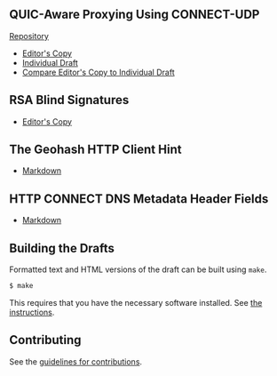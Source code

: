 
## QUIC-Aware Proxying Using CONNECT-UDP

[Repository](https://github.com/tfpauly/quic-proxy/)

* [Editor's Copy](https://tfpauly.github.io/quic-proxy/#go.draft-pauly-masque-quic-proxy.html)
* [Individual Draft](https://tools.ietf.org/html/draft-pauly-masque-quic-proxy)
* [Compare Editor's Copy to Individual Draft](https://tfpauly.github.io/quic-proxy/#go.draft-pauly-masque-quic-proxy.diff)

## RSA Blind Signatures

* [Editor's Copy](https://chris-wood.github.io/draft-wood-cfrg-blind-signatures/draft-wood-cfrg-rsa-blind-signatures.html)

## The Geohash HTTP Client Hint

* [Markdown](https://github.com/tfpauly/privacy-proxy/blob/main/draft-geohash-hint.md)

## HTTP CONNECT DNS Metadata Header Fields

* [Markdown](https://github.com/tfpauly/privacy-proxy/blob/main/draft-ppw-httpbis-connect-dns-metadata.md)

## Building the Drafts

Formatted text and HTML versions of the draft can be built using `make`.

```sh
$ make
```

This requires that you have the necessary software installed.  See
[the instructions](https://github.com/martinthomson/i-d-template/blob/master/doc/SETUP.md).


## Contributing

See the
[guidelines for contributions](https://github.com/tfpauly/privacy-proxy/blob/main/CONTRIBUTING.md).
